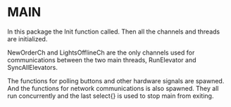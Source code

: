 # MAIN

In this package the Init function called. Then all the channels and threads are initialized. 

NewOrderCh and LightsOfflineCh are the only channels used for communications between the two main threads, RunElevator and SyncAllElevators.

The functions for polling buttons and other hardware signals are spawned. And the functions for network communications is also spawned. They all run concurrently and the last select{} is used to stop main from exiting.

